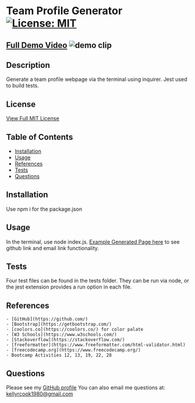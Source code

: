 
  # Team Profile Generator [![License: MIT](https://img.shields.io/badge/License-MIT-yellow.svg)](https://opensource.org/licenses/MIT)  

  [Full Demo Video](https://drive.google.com/file/d/1C0_Ap6NoSQGz_bWzNQT3QVeXz9zwfSvE/view)
  ![demo clip](src\TPGgif.gif)
---
  ## Description
   Generate a team profile webpage via the terminal using inquirer. Jest used to build tests.

  ## License
   [View Full MIT License](https://opensource.org/licenses/MIT)

  ## Table of Contents

  * [Installation](#installation)
  * [Usage](#usage)
  * [References](#contributing)
  * [Tests](#tests)
  * [Questions](#questions)


  ## Installation
   Use npm i for the package.json

  ## Usage

   In the terminal, use node index.js. [Example Generated Page here](https://krcook1980.github.io/Team-Profile-Generator) to see github link and email link functionality.

  ## Tests
   Four test files can be found in the tests folder. They can be run via node, or the jest extension provides a run option in each file.

   ## References
    - [GitHub](https://github.com/)
    - [Bootstrap](https://getbootstrap.com/)
    - [coolors.co](https://coolors.co/) for color palate
    - [W3 Schools](https://www.w3schools.com/)
    - [Stackoverflow](https://stackoverflow.com/)
    - [freeformatter](https://www.freeformatter.com/html-validator.html)
    - [freecodecamp.org](https://www.freecodecamp.org/)
    - Bootcamp Activities 12, 13, 19, 22, 28

  ## Questions
   Please see my [GitHub profile](https://github.com/krcook1980)
   You can also email me questions at: kellyrcook1980@gmail.com

